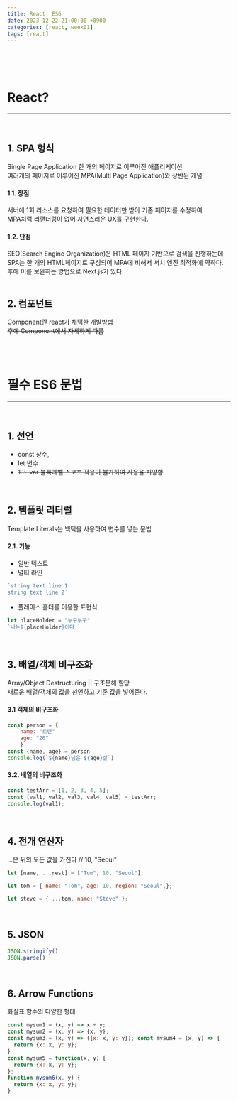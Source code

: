 ```yaml
---
title: React, ES6
date: 2023-12-22 21:00:00 +0900
categories: [react, week01]
tags: [react]
---
```


<br>
<br>
<br>

# React?
---
<br>

## 1. SPA 형식
Single Page Application 한 개의 페이지로 이루어진 애플리케이션   
여러개의 페이지로 이루어진 MPA(Multi Page Application)와 상반된 개념   

#### 1.1. 장점
서버에 1회 리소스를 요청하여 필요한 데이터만 받아 기존 페이지를 수정하여   
MPA처럼 리랜더링이 없어 자연스러운 UX를 구현한다.   

#### 1.2. 단점
SEO(Search Engine Organization)은 HTML 페이지 기반으로 검색을 진행하는데   
SPA는 한 개의 HTML페이지로 구성되어 MPA에 비해서 서치 엔진 최적화에 약하다.   
후에 이를 보완하는 방법으로 Next.js가 있다.    
<br>

## 2. 컴포넌트
Component란 react가 채택한 개발방법   
~~후에 Component에서 자세하게 다룸~~   
<br>
<br>
<br>

# 필수 ES6 문법
---
<br>

## 1. 선언
- const 상수, 
- let 변수
- ~~1.3. var 블록레벨 스코프 적용이 불가하여 사용을 지양함~~   
<br>

## 2. 템플릿 리터럴
Template Literals는 백틱을 사용하여 변수를 넣는 문법   

#### 2.1. 기능
- 일반 텍스트  
- 멀티 라인   
```javascript
`string text line 1
string text line 2`
```
- 플레이스 홀더를 이용한 표현식   
```javascript
let placeHolder = "누구누구"
`나는${placeHolder}이다.`
```  
<br>

## 3. 배열/객체 비구조화
Array/Object Destructuring || 구조분해 할당   
새로운 배열/객체의 값을 선언하고 기존 값을 넣어준다.   

#### 3.1 객체의 비구조화
```javascript
const person = {
    name: "르탄"
    age: "20"
    }
const {name, age} = person
console.log(`${name}님은 ${age}살`)
```   
#### 3.2. 배열의 비구조화
```javascript
const testArr = [1, 2, 3, 4, 5];
const [val1, val2, val3, val4, val5] = testArr;
console.log(val1);
```
<br>

## 4. 전개 연산자
...은 뒤의 모든 값을 가진다 // 10, "Seoul"
```javascript
let [name, ...rest] = ["Tom", 10, "Seoul"];
```   

```javascript
let tom = { name: "Tom", age: 10, region: "Seoul",};

let steve = { ...tom, name: "Steve",};
```   
<br>

## 5. JSON
```javascript
JSON.stringify() 
JSON.parse() 
``` 
<br>

## 6. Arrow Functions
화살표 함수의 다양한 형태   
```javascript
const mysum1 = (x, y) => x + y;
const mysum2 = (x, y) => {x, y};
const mysum3 = (x, y) => ({x: x, y: y}); const mysum4 = (x, y) => {
  return {x: x, y: y};
}
const mysum5 = function(x, y) {
  return {x: x, y: y};
};
function mysum6(x, y) {
  return {x: x, y: y};
}
```
